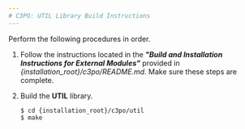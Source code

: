 ```yaml
---
# C3PO: UTIL Library Build Instructions
---
```

Perform the following procedures in order.
1.  Follow the instructions located in the **_"Build and Installation Instructions for External Modules"_** provided in _{installation_root}/c3po/README.md_. Make sure these steps are complete.
2.  Build the **UTIL** library.

        $ cd {installation_root}/c3po/util
        $ make
